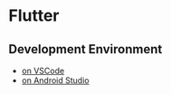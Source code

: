 # Flutter

## Development Environment
* [on VSCode](https://hdevstudy.tistory.com/247)
* [on Android Studio](https://hdevstudy.tistory.com/249)
